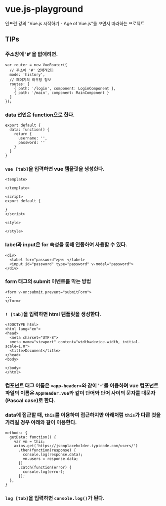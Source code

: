 # vue.js-playground
인프런 강의 "Vue.js 시작하기 - Age of Vue.js"를 보면서 따라하는 프로젝트

## TIPs

### 주소창에 '#'을 없애려면.
```
var router = new VueRouter({
  // 주소에 '#' 없애려면
  mode: 'history',
  // 페이지의 라우팅 정보
  routes: [
    { path: '/login', component: LoginComponent },
    { path: '/main', component: MainComponent }
  ]
});
```

### data 선언은 function으로 한다.
```
export default {
  data: function() {
    return {
      username: '',
      password: ''
    }
  }
}
```

### `vue [tab]`을 입력하면 vue 템플릿을 생성한다.
```
<template>
  
</template>

<script>
export default {

}
</script>

<style>

</style>
```

### label과 input은 for 속성을 통해 연동하여 사용할 수 있다.
```
<div>
  <label for="password">pw: </label>
  <input id="password" type="password" v-model="password">
</div>
```

### form 태그의 submit 이벤트를 막는 방법
```
<form v-on:submit.prevent="submitForm">
...
</form>
```

### `! [tab]`을 입력하면 html 템플릿을 생성한다.
```
<!DOCTYPE html>
<html lang="en">
<head>
  <meta charset="UTF-8">
  <meta name="viewport" content="width=device-width, initial-scale=1.0">
  <title>Document</title>
</head>
<body>
  
</body>
</html>
```

### 컴포넌트 태그 이름은 `<app-header>`와 같이 '-'를 이용하며 vue 컴포넌트 파일의 이름은 `AppHeader.vue`와 같이 단어와 단어 사이의 문자를 대문자(Pascal case)로 한다.

### data에 접근할 때, `this`를 이용하여 접근하지만 아래처럼 `this`가 다른 것을 가리킬 경우 아래와 같이 이용한다.
```
methods: {
  getData: function() { 
    var vm = this;
    axios.get('https://jsonplaceholder.typicode.com/users/')
      .then(function(response) {
        console.log(response.data);
        vm.users = response.data;
      })
      .catch(function(error) {
        console.log(error);
      });
  },
}
```

### `log [tab]`을 입력하면 `console.log()`가 된다.